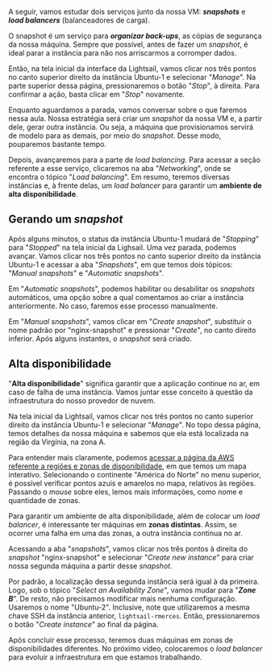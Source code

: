 <div class="formattedText" data-external-links="">
                                <p>A seguir, vamos estudar dois serviços junto da nossa VM: <strong><em>snapshots</em></strong> e <strong><em>load balancers</em></strong> (balanceadores de carga).</p>
<p>O snapshot é um serviço para <strong><em>organizar back-ups</em></strong>, as cópias de segurança da nossa máquina. Sempre que possível, antes de fazer um <em>snapshot</em>, é ideal parar a instância para não nos arriscarmos a corromper dados.</p>
<p>Então, na tela inicial da interface da Lightsail, vamos clicar nos três pontos no canto superior direito da instância Ubuntu-1 e selecionar "<em>Manage</em>". Na parte superior dessa página, pressionaremos o botão "<em>Stop</em>", à direita. Para confirmar a ação, basta clicar em "<em>Stop</em>" novamente.</p>
<p>Enquanto aguardamos a parada, vamos conversar sobre o que faremos nessa aula. Nossa estratégia será criar um <em>snapshot</em> da nossa VM e, a partir dele, gerar outra instância. Ou seja, a máquina que provisionamos servirá de modelo para as demais, por meio do <em>snapshot</em>. Desse modo, pouparemos bastante tempo.</p>
<p>Depois, avançaremos para a parte de <em>load balancing</em>. Para acessar a seção referente a esse serviço, clicaremos na aba "<em>Networking</em>", onde se encontra o tópico "<em>Load balancing</em>". Em resumo, teremos diversas instâncias e, à frente delas, um <em>load balancer</em> para garantir um <strong>ambiente de alta disponibilidade</strong>.</p>
<h2>Gerando um <em>snapshot</em></h2>
<p>Após alguns minutos, o status da instância Ubuntu-1 mudará de "<em>Stopping</em>" para "<em>Stopped</em>" na tela inicial da Lighsail. Uma vez parada, podemos avançar. Vamos clicar nos três pontos no canto superior direito da instância Ubuntu-1 e acessar a aba "<em>Snapshots</em>", em que temos dois tópicos: "<em>Manual snapshots</em>" e "<em>Automatic snapshots</em>".</p>
<p>Em "<em>Automatic snapshots</em>", podemos habilitar ou desabilitar os <em>snapshots</em> automáticos, uma opção sobre a qual comentamos ao criar a instância anteriormente. No caso, faremos esse processo manualmente.</p>
<p>Em "<em>Manual snapshots</em>", vamos clicar em "<em>Create snapshot</em>", substituir o nome padrão por "nginx-snapshot" e pressionar "<em>Create</em>", no canto direito inferior. Após alguns instantes, o <em>snapshot</em> será criado.</p>
<h2>Alta disponibilidade</h2>
<p>"<strong>Alta disponibilidade</strong>" significa garantir que a aplicação continue no ar, em caso de falha de uma instância. Vamos juntar esse conceito à questão da infraestrutura do nosso provedor de nuvem.</p>
<p>Na tela inicial da Lightsail, vamos clicar nos três pontos no canto superior direito da instância Ubuntu-1 e selecionar "<em>Manage</em>". No topo dessa página, temos detalhes da nossa máquina e sabemos que ela está localizada na região da Virgínia, na zona A.</p>
<p>Para entender mais claramente, podemos <a href="https://aws.amazon.com/pt/about-aws/global-infrastructure/regions_az/" target="_blank" rel="nofollow noopener noreferrer">acessar a página da AWS referente a regiões e zonas de disponibilidade</a>, em que temos um mapa interativo. Selecionando o continente "América do Norte" no menu superior, é possível verificar pontos azuis e amarelos no mapa, relativos às regiões. Passando o <em>mouse</em> sobre eles, lemos mais informações, como nome e quantidade de zonas.</p>
<p>Para garantir um ambiente de alta disponibilidade, além de colocar um <em>load balancer</em>, é interessante ter máquinas em <strong>zonas distintas</strong>. Assim, se ocorrer uma falha em uma das zonas, a outra instância continua no ar.</p>
<p>Acessando a aba "<em>snapshots</em>", vamos clicar nos três pontos à direita do <em>snapshot</em> "nginx-snapshot" e selecionar "<em>Create new instance</em>" para criar nossa segunda máquina a partir desse <em>snapshot</em>.</p>
<p>Por padrão, a localização dessa segunda instância será igual à da primeira. Logo, sob o tópico "<em>Select an Availability Zone</em>", vamos mudar para "<strong><em>Zone B</em></strong>". De resto, não precisamos modificar mais nenhuma configuração. Usaremos o nome "Ubuntu-2". Inclusive, note que utilizaremos a mesma chave SSH da instância anterior, <code>lightsail-rmerces</code>. Então, pressionaremos o botão "<em>Create instance</em>" ao final da página.</p>
<p>Após concluir esse processo, teremos duas máquinas em zonas de disponibilidades diferentes. No próximo vídeo, colocaremos o <em>load balancer</em> para evoluir a infraestrutura em que estamos trabalhando.</p>
                        </div>